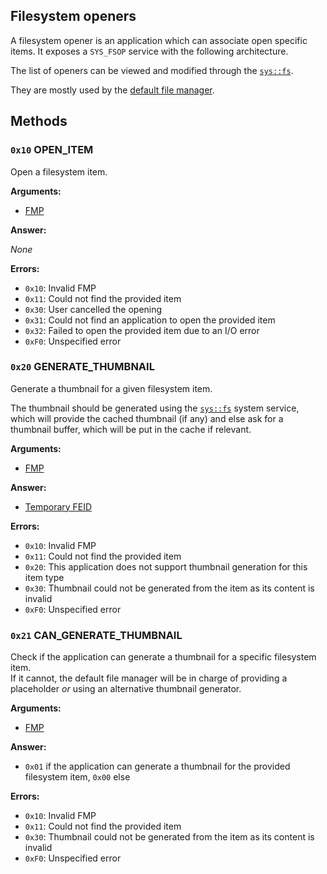 ## Filesystem openers

A filesystem opener is an application which can associate open specific items. It exposes a `SYS_FSOP` service with the following architecture.

The list of openers can be viewed and modified through the [`sys::fs`](../system-services/fs.md).

They are mostly used by the [default file manager](file-managers.md).

## Methods

### `0x10` OPEN_ITEM

Open a filesystem item.

**Arguments:**

- [FMP](file-managers.md#file-manager-paths)

**Answer:**

_None_

**Errors:**

- `0x10`: Invalid FMP
- `0x11`: Could not find the provided item
- `0x30`: User cancelled the opening
- `0x31`: Could not find an application to open the provided item
- `0x32`: Failed to open the provided item due to an I/O error
- `0xF0`: Unspecified error

### `0x20` GENERATE_THUMBNAIL

Generate a thumbnail for a given filesystem item.

The thumbnail should be generated using the [`sys::fs`](../system-services/fs.md) system service, which will provide the cached thumbnail (if any) and else ask for a thumbnail buffer, which will be put in the cache if relevant.

**Arguments:**

- [FMP](file-managers.md#file-manager-paths)

**Answer:**

- [Temporary FEID](../filesystem.md#temporary-feid)

**Errors:**

- `0x10`: Invalid FMP
- `0x11`: Could not find the provided item
- `0x20`: This application does not support thumbnail generation for this item type
- `0x30`: Thumbnail could not be generated from the item as its content is invalid
- `0xF0`: Unspecified error

### `0x21` CAN_GENERATE_THUMBNAIL

Check if the application can generate a thumbnail for a specific filesystem item.  
If it cannot, the default file manager will be in charge of providing a placeholder _or_ using an alternative thumbnail generator.

**Arguments:**

- [FMP](file-managers.md#file-manager-paths)

**Answer:**

- `0x01` if the application can generate a thumbnail for the provided filesystem item, `0x00` else

**Errors:**

- `0x10`: Invalid FMP
- `0x11`: Could not find the provided item
- `0x30`: Thumbnail could not be generated from the item as its content is invalid
- `0xF0`: Unspecified error
